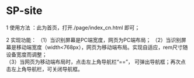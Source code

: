 # SP-site
1 使用方法 ：此为首页，打开./page/index_cn.html 即可；

2 实现功能： 
（1）当识别屏幕是PC端宽度，网页为PC端布局；
（2）当识别屏幕是移动端宽度（width<768px），网页为移动端布局。实现自适应，rem尺寸随设备宽度而调整；     
（3）当网页为移动端布局时，点击左上角导航栏“==”， 可弹出导航框；再次点击左上角导航栏，可关闭导航框。

